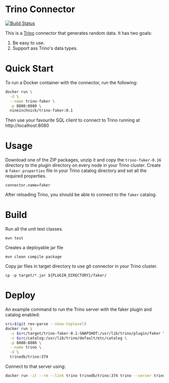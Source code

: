 Trino Connector
===============

[![Build Status](https://github.com/nineinchnick/trino-faker/actions/workflows/release.yaml/badge.svg)](https://github.com/nineinchnick/trino-faker/actions/workflows/release.yaml)

This is a [Trino](http://trino.io/) connector that generates random data. It has two goals:
1. Be easy to use.
2. Support ass Trino's data types.

# Quick Start

To run a Docker container with the connector, run the following:
```bash
docker run \
  -d \
  --name trino-faker \
  -p 8080:8080 \
  nineinchnick/trino-faker:0.1
```

Then use your favourite SQL client to connect to Trino running at http://localhost:8080

# Usage

Download one of the ZIP packages, unzip it and copy the `trino-faker-0.16` directory to the plugin directory on every node in your Trino cluster.
Create a `faker.properties` file in your Trino catalog directory and set all the required properties.

```
connector.name=faker
```

After reloading Trino, you should be able to connect to the `faker` catalog.

# Build

Run all the unit test classes.
```
mvn test
```

Creates a deployable jar file
```
mvn clean compile package
```

Copy jar files in target directory to use git connector in your Trino cluster.
```
cp -p target/*.jar ${PLUGIN_DIRECTORY}/faker/
```

# Deploy

An example command to run the Trino server with the faker plugin and catalog enabled:

```bash
src=$(git rev-parse --show-toplevel)
docker run \
  -v $src/target/trino-faker-0.1-SNAPSHOT:/usr/lib/trino/plugin/faker \
  -v $src/catalog:/usr/lib/trino/default/etc/catalog \
  -p 8080:8080 \
  --name trino \
  -d \
  trinodb/trino:374
```

Connect to that server using:
```bash
docker run -it --rm --link trino trinodb/trino:374 trino --server trino:8080 --catalog faker --schema default
```
